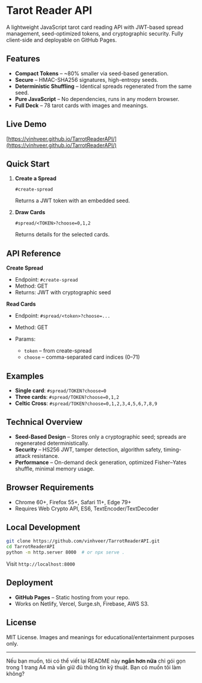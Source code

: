 # Tarot Reader API

A lightweight JavaScript tarot card reading API with JWT-based spread management, seed-optimized tokens, and cryptographic security. Fully client-side and deployable on GitHub Pages.

## Features

* **Compact Tokens** – \~80% smaller via seed-based generation.
* **Secure** – HMAC-SHA256 signatures, high-entropy seeds.
* **Deterministic Shuffling** – Identical spreads regenerated from the same seed.
* **Pure JavaScript** – No dependencies, runs in any modern browser.
* **Full Deck** – 78 tarot cards with images and meanings.

## Live Demo

[https://vinhveer.github.io/TarrotReaderAPI/](https://vinhveer.github.io/TarrotReaderAPI/)

## Quick Start

1. **Create a Spread**

   ```
   #create-spread
   ```

   Returns a JWT token with an embedded seed.

2. **Draw Cards**

   ```
   #spread/<TOKEN>?choose=0,1,2
   ```

   Returns details for the selected cards.

## API Reference

**Create Spread**

* Endpoint: `#create-spread`
* Method: GET
* Returns: JWT with cryptographic seed

**Read Cards**

* Endpoint: `#spread/<token>?choose=...`
* Method: GET
* Params:

  * `token` – from create-spread
  * `choose` – comma-separated card indices (0–71)

## Examples

* **Single card**: `#spread/TOKEN?choose=0`
* **Three cards**: `#spread/TOKEN?choose=0,1,2`
* **Celtic Cross**: `#spread/TOKEN?choose=0,1,2,3,4,5,6,7,8,9`

## Technical Overview

* **Seed-Based Design** – Stores only a cryptographic seed; spreads are regenerated deterministically.
* **Security** – HS256 JWT, tamper detection, algorithm safety, timing-attack resistance.
* **Performance** – On-demand deck generation, optimized Fisher–Yates shuffle, minimal memory usage.

## Browser Requirements

* Chrome 60+, Firefox 55+, Safari 11+, Edge 79+
* Requires Web Crypto API, ES6, TextEncoder/TextDecoder

## Local Development

```bash
git clone https://github.com/vinhveer/TarrotReaderAPI.git
cd TarrotReaderAPI
python -m http.server 8000  # or npx serve .
```

Visit `http://localhost:8000`

## Deployment

* **GitHub Pages** – Static hosting from your repo.
* Works on Netlify, Vercel, Surge.sh, Firebase, AWS S3.

## License

MIT License. Images and meanings for educational/entertainment purposes only.

---

Nếu bạn muốn, tôi có thể viết lại README này **ngắn hơn nữa** chỉ gói gọn trong 1 trang A4 mà vẫn giữ đủ thông tin kỹ thuật. Bạn có muốn tôi làm không?
